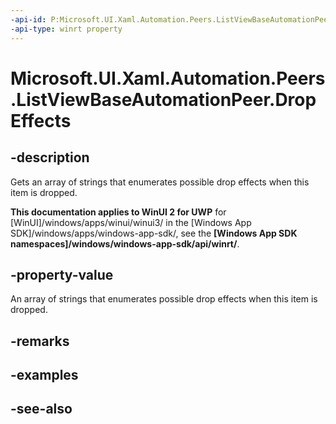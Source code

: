 ```yaml
---
-api-id: P:Microsoft.UI.Xaml.Automation.Peers.ListViewBaseAutomationPeer.DropEffects
-api-type: winrt property
---
```


<!-- Property syntax
public string[] DropEffects { get; }
-->

# Microsoft.UI.Xaml.Automation.Peers.ListViewBaseAutomationPeer.DropEffects

## -description
Gets an array of strings that enumerates possible drop effects when this item is dropped.

**This documentation applies to WinUI 2 for UWP** for [WinUI]/windows/apps/winui/winui3/ in the [Windows App SDK]/windows/apps/windows-app-sdk/, see the **[Windows App SDK namespaces]/windows/windows-app-sdk/api/winrt/**.

## -property-value
An array of strings that enumerates possible drop effects when this item is dropped.

## -remarks

## -examples

## -see-also

